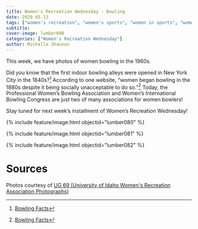 ```yaml
---
title: Women's Recreation Wednesday - Bowling
date: 2020-05-13
tags: ["women's recreation", "women's sports", "women in sports", "women", "women athletes"]
subtitle: 
cover-image: lumber080
categories: ["Women's Recreation Wednesday"]
author: Michelle Shannon
---
```


This week, we have photos of women bowling in the 1960s.

Did you know that the first indoor bowling alleys were
opened in New York City in the 1840s?[^1]
According to one website, “women began bowling in the 1880s despite it being
socially unacceptable to do so.”[^1]
Today, the Professional Women’s Bowling Association and Women’s International
Bowling Congress are just two of many associations for women bowlers!

Stay tuned for next week’s installment of Women’s
Recreation Wednesday!

{% include feature/image.html objectid="lumber080" %}

{% include feature/image.html objectid="lumber081" %}

{% include feature/image.html objectid="lumber082" %}

# Sources

Photos courtesy of [UG 69 (University of Idaho Women's Recreation Association Photographs)](http://archiveswest.orbiscascade.org/ark:/80444/xv152953/op=fstyle.aspx?t=k&amp;q=)

[^1]: [Bowling Facts](https://www.softschools.com/facts/sports/bowling_facts/2667/)
